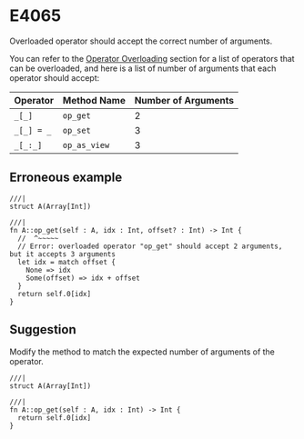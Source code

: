 # E4065

Overloaded operator should accept the correct number of arguments.

You can refer to the [Operator Overloading](../methods.md#operator-overloading)
section for a list of operators that can be overloaded, and here is a list of
number of arguments that each operator should accept:

| Operator   | Method Name   |   Number of Arguments |
|------------|---------------|-----------------------|
| `_[_]`     | `op_get`      |                     2 |
| `_[_] = _` | `op_set`      |                     3 |
| `_[_:_]`   | `op_as_view`  |                     3 |

## Erroneous example

```moonbit
///|
struct A(Array[Int])

///|
fn A::op_get(self : A, idx : Int, offset? : Int) -> Int {
  //  ^~~~~~
  // Error: overloaded operator "op_get" should accept 2 arguments, but it accepts 3 arguments
  let idx = match offset {
    None => idx
    Some(offset) => idx + offset
  }
  return self.0[idx]
}
```

## Suggestion

Modify the method to match the expected number of arguments of the operator.

```moonbit
///|
struct A(Array[Int])

///|
fn A::op_get(self : A, idx : Int) -> Int {
  return self.0[idx]
}
```
